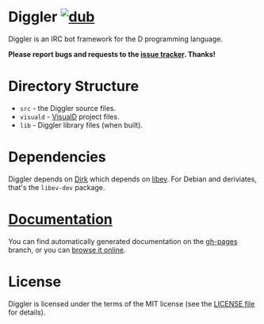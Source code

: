 Diggler [![dub](https://img.shields.io/dub/v/diggler.svg)](http://code.dlang.org/packages/diggler)
============================================
Diggler is an IRC bot framework for the D programming language.

**Please report bugs and requests to the [issue tracker](https://github.com/JakobOvrum/Diggler/issues). Thanks!**

Directory Structure
============================================

 * `src` - the Diggler source files.
 * `visuald` - [VisualD](http://www.dsource.org/projects/visuald) project files.
 * `lib` - Diggler library files (when built).

Dependencies
============================================
Diggler depends on [Dirk](https://github.com/JakobOvrum/Dirk) which depends on [libev](http://software.schmorp.de/pkg/libev.html). For Debian and deriviates, that's the `libev-dev` package.

[Documentation](http://jakobovrum.github.io/Diggler/)
============================================
You can find automatically generated documentation on the [gh-pages](https://github.com/JakobOvrum/Diggler/tree/gh-pages) branch, or you can [browse it online](http://jakobovrum.github.io/Diggler/).

License
============================================
Diggler is licensed under the terms of the MIT license (see the [LICENSE file](http://github.com/JakobOvrum/Diggler/blob/master/LICENSE) for details).
